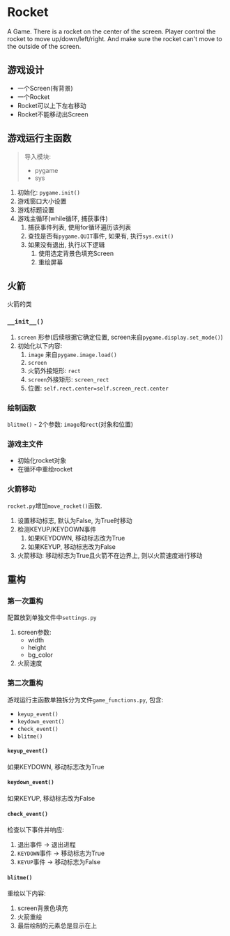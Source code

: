 # Rocket
A Game. There is a rocket on the center of the screen. Player control the rocket to move up/down/left/right. And make sure the rocket can't move to the outside of the screen.

## 游戏设计

- 一个Screen(有背景)
- 一个Rocket
- Rocket可以上下左右移动
- Rocket不能移动出Screen

## 游戏运行主函数

> 导入模块:
> - pygame
> - sys

1. 初始化: `pygame.init()`
2. 游戏窗口大小设置
3. 游戏标题设置
4. 游戏主循环(while循环, 捕获事件)
    1. 捕获事件列表, 使用for循环遍历该列表
    2. 查找是否有`pygame.QUIT`事件, 如果有, 执行`sys.exit()`
    3. 如果没有退出, 执行以下逻辑
        1. 使用选定背景色填充Screen
        2. 重绘屏幕

## 火箭

火箭的类

### `__init__()` 

1. `screen` 形参(后续根据它确定位置, screen来自`pygame.display.set_mode()`)
2. 初始化以下内容:
    1. `image` 来自`pygame.image.load()`
    2. `screen`
    3. 火箭外接矩形: `rect`
    4. `screen`外接矩形: `screen_rect`
    5. 位置: `self.rect.center=self.screen_rect.center`

### 绘制函数

`blitme()` - 2个参数: `image`和`rect`(对象和位置)

### 游戏主文件

- 初始化rocket对象
- 在循环中重绘rocket

### 火箭移动

`rocket.py`增加`move_rocket()`函数.

1. 设置移动标志, 默认为False, 为True时移动
2. 检测KEYUP/KEYDOWN事件
    1. 如果KEYDOWN, 移动标志改为True
    2. 如果KEYUP, 移动标志改为False
3. 火箭移动: 移动标志为True且火箭不在边界上, 则以火箭速度进行移动

## 重构

### 第一次重构

配置放到单独文件中`settings.py`
1. screen参数:
    - width
    - height
    - bg_color
2. 火箭速度

### 第二次重构

游戏运行主函数单独拆分为文件`game_functions.py`, 包含:

- `keyup_event()`
- `keydown_event()`
- `check_event()`
- `blitme()`

#### `keyup_event()`

如果KEYDOWN, 移动标志改为True

#### `keydown_event()`

如果KEYUP, 移动标志改为False

#### `check_event()`

检查以下事件并响应:

1. 退出事件 -> 退出进程
2. `KEYDOWN`事件 -> 移动标志为True
3. `KEYUP`事件 -> 移动标志为False

#### `blitme()`

重绘以下内容:

1. screen背景色填充
2. 火箭重绘
3. 最后绘制的元素总是显示在上
